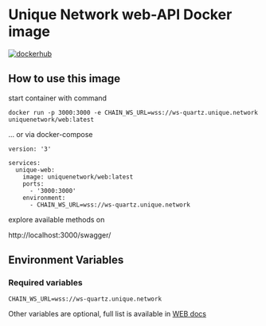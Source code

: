 # Unique Network web-API Docker image

[![dockerhub](https://img.shields.io/docker/pulls/uniquenetwork/web.svg?logo=docker&style=flat-square)](https://hub.docker.com/r/uniquenetwork/web)

## How to use this image
start container with command 

```shell
docker run -p 3000:3000 -e CHAIN_WS_URL=wss://ws-quartz.unique.network uniquenetwork/web:latest
```

... or via docker-compose

```
version: '3'

services:
  unique-web:
    image: uniquenetwork/web:latest
    ports:
      - '3000:3000'
    environment:
      - CHAIN_WS_URL=wss://ws-quartz.unique.network
```

explore available methods on

http://localhost:3000/swagger/

## Environment Variables

### Required variables

```
CHAIN_WS_URL=wss://ws-quartz.unique.network
```

Other variables are optional, full list is available in [WEB docs](https://github.com/UniqueNetwork/unique-sdk/tree/develop/packages/web#sdk-deployment---getting-started-guide)
